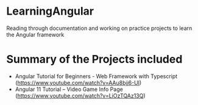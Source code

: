 # LearningAngular
Reading through documentation and working on practice projects to learn the Angular framework

# Summary of the Projects included
- Angular Tutorial for Beginners - Web Framework with Typescript (https://www.youtube.com/watch?v=AAu8bjj6-UI)
- Angular 11 Tutorial – Video Game Info Page (https://www.youtube.com/watch?v=LiOzTQAz13Q)
